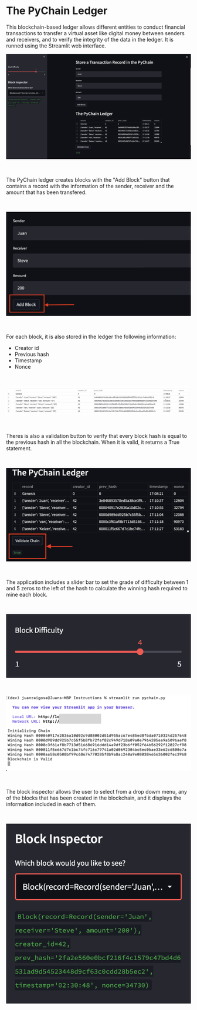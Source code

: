 # The PyChain Ledger

This blockchain-based ledger allows different entities to conduct financial transactions to transfer a virtual asset like digital money between senders and receivers, and to verify the integrity of the data in the ledger.
It is runned using the Streamlit web interface.
<br>

![PyChain](PyChain.png)

<br>

The PyChain ledger creates blocks with the "Add Block" button  that contains a record with the information of the sender, receiver and the amount that has been transfered.

<br>

![Add blocks](add_block.png)

<br>

For each block, it is also stored in the ledger the following information: 
- Creator id 
- Previous hash
- Timestamp 
- Nonce

<br>

![Records](Records.png)

<br>

Theres is also a validation button to verify that every block hash is equal to the previous hash in all the blockchain. When it is valid, it returns a True statement.

<br>

![Validation](validate.png)

<br>

The application includes a slider bar to set the grade of difficulty between 1 and 5 zeros to the left of the hash to calculate the winning hash required to mine each block.

<br>

![Slider bar](difficulty.png)

<br>

![Winning Hash](Winning_hash.png)

<br>

The block inspector allows the user to select from a drop dowm menu, any of the blocks that has been created in the blockchain, and it displays the information included in each of them. 

<br>

![Block inspector](block_inspector.png)



